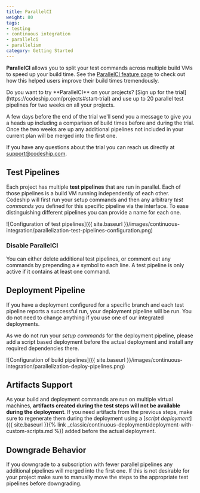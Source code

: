 ```yaml
---
title: ParallelCI
weight: 80
tags:
- testing
- continuous integration
- parallelci
- parallelism
category: Getting Started
---
```


**ParallelCI** allows you to split your test commands across multiple build VMs to speed up your build time. See the [ParallelCI feature page](http://codeship.com/features/parallelci) to check out how this helped users improve their build times tremendously.

<div class="info-block">
Do you want to try **ParallelCI** on your projects? [Sign up for the trial](https://codeship.com/projects#start-trial) and use up to 20 parallel test pipelines for two weeks on all your projects.

A few days before the end of the trial we'll send you a message to give you a heads up including a comparison of build times before and during the trial. Once the two weeks are up any additional pipelines not included in your current plan will be merged into the first one.

If you have any questions about the trial you can reach us directly at [support@codeship.com](mailto:support@codeship.com).
</div>

## Test Pipelines
Each project has multiple **test pipelines** that are run in parallel. Each of those pipelines is a build VM running independently of each other. Codeship will first run your setup commands and then any arbitrary _test commands_ you defined for this specific pipeline via the interface. To ease distinguishing different pipelines you can provide a name for each one.

![Configuration of test pipelines]({{ site.baseurl }}/images/continuous-integration/parallelization-test-pipelines-configuration.png)

### Disable ParallelCI
You can either delete additional test pipelines, or comment out any commands by prepending a `#` symbol to each line. A test pipeline is only active if it contains at least one command.

## Deployment Pipeline
If you have a deployment configured for a specific branch and each test pipeline reports a successful run, your deployment pipeline will be run. You do not need to change anything if you use one of our integrated deployments.

As we do not run your _setup commands_ for the deployment pipeline, please add a script based deployment before the actual deployment and install any required dependencies there.

![Configuration of build pipelines]({{ site.baseurl }}/images/continuous-integration/parallelization-deploy-pipelines.png)

## Artifacts Support
As your build and deployment commands are run on multiple virtual machines, **artifacts created during the test steps will not be available during the deployment**. If you need artifacts from the previous steps, make sure to regenerate them during the deployment using a [_script deployment_]({{ site.baseurl }}{% link _classic/continuous-deployment/deployment-with-custom-scripts.md %}) added before the actual deployment.

## Downgrade Behavior
If you downgrade to a subscription with fewer parallel pipelines any additional pipelines will merged into the first one. If this is not desirable for your project make sure to manually move the steps to the appropriate test pipelines before downgrading.
